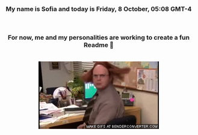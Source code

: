 


<div align="center">
<h3 >My name is Sofia and today is Friday, 8 October, 05:08 GMT-4</h3><br>
<h3 >For now, me and my personalities are working to create a fun Readme 👋
</h3><br>
<img src='img/dwight.gif' alt='working...'/>
</div>
